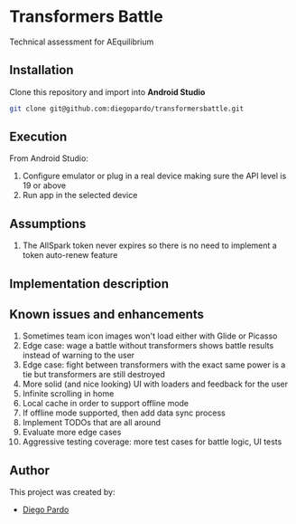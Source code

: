 # Transformers Battle
Technical assessment for AEquilibrium

## Installation
Clone this repository and import into **Android Studio**
```bash
git clone git@github.com:diegopardo/transformersbattle.git
```

## Execution
From Android Studio:
1. Configure emulator or plug in a real device making sure the API level is 19 or above
2. Run app in the selected device

## Assumptions
1. The AllSpark token never expires so there is no need to implement a token auto-renew feature

## Implementation description

## Known issues and enhancements
1. Sometimes team icon images won't load either with Glide or Picasso
2. Edge case: wage a battle without transformers shows battle results instead of warning to the user
3. Edge case: fight between transformers with the exact same power is a tie but transformers are still destroyed
4. More solid (and nice looking) UI with loaders and feedback for the user
5. Infinite scrolling in home
6. Local cache in order to support offline mode
7. If offline mode supported, then add data sync process
8. Implement TODOs that are all around
9. Evaluate more edge cases
10. Aggressive testing coverage: more test cases for battle logic, UI tests

## Author
This project was created by:
* [Diego Pardo](mailto:diepardo@gmail.com)